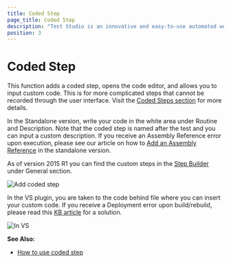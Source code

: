 ```yaml
---
title: Coded Step
page_title: Coded Step
description: "Test Studio is an innovative and easy-to-use automated web, WPF and load testing solution. Test Studio tests support essential technologies like ASP.NET AJAX, Silverlight, PHP and MVC. HTML5, Testing framework, functional testing, performance testing, load testing, exploratory testing, manual testing."
position: 3
---
```

# Coded Step

This function adds a coded step, opens the code editor, and allows you to input custom code. This is for more complicated steps that cannot be recorded through the user interface. Visit the <a href="/features/coded-steps/coded-step" target="_blank">Coded Steps section</a> for more details.

In the Standalone version, write your code in the white area under Routine and Description. Note that the coded step is named after the test and you can input a custom description. If you receive an Assembly Reference error upon execution, please see our article on how to <a href="/advanced-topics/coded-steps/add-assembly-reference" target="_blank">Add an Assembly Reference</a> in the standalone version.

As of version 2015 R1 you can find the custom steps in the <a href="/getting-started/test-recording/step-suggestions" target="_blank">Step Builder</a> under General section.

![Add coded step][2]

In the VS plugin, you are taken to the code behind file where you can insert your custom code. If you receive a Deployment error upon build/rebuild, please read this <a href="/troubleshooting-guide/visual-studio-tg/enable-deployment" target="_blank">KB article</a> for a solution.

![In VS](/img/features/custom-steps/script-step/fig2.png)


[2]: /img/features/coded-steps/coded-steps/fig2.png

**See Also:**

*	<a href="/features/coded-steps/coded-step" target="_blank">How to use coded step</a>